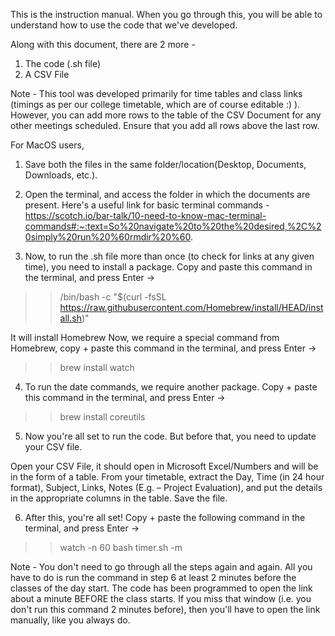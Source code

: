 This is the instruction manual. When you go through this, you will be able to understand how to use the code that we've developed.

Along with this document, there are 2 more -
1. The code (.sh file) 
2. A CSV File

Note - This tool was developed primarily for time tables and class links (timings as per our college timetable, which are of course editable :) ).
However, you can add more rows to the table of the CSV Document for any other meetings scheduled. Ensure that you add all rows above the last row.

For MacOS users,
1. Save both the files in the same folder/location(Desktop, Documents, Downloads, etc.).

2. Open the terminal, and access the folder in which the documents are present.
Here's a useful link for basic terminal commands -
https://scotch.io/bar-talk/10-need-to-know-mac-terminal-commands#:~:text=So%20navigate%20to%20the%20desired,%2C%20simply%20run%20%60rmdir%20%60.

3. Now, to run the .sh file more than once (to check for links at any given time),
you need to install a package.
Copy and paste this command in the terminal, and press Enter ->

>>/bin/bash -c "$(curl -fsSL https://raw.githubusercontent.com/Homebrew/install/HEAD/install.sh)"

It will install Homebrew
Now, we require a special command from Homebrew, copy + paste this command in the terminal, and press Enter ->

>>brew install watch


4. To run the date commands, we require another package. Copy + paste this command in the terminal, and press Enter ->

>>brew install coreutils


5. Now you're all set to run the code. But before that, you need to update your CSV file.

Open your CSV File, it should open in Microsoft Excel/Numbers and will be in the form of a table.
From your timetable, extract the Day, Time (in 24 hour format), Subject, Links, Notes (E.g. – Project Evaluation), and put the details in the appropriate columns in the table.
Save the file.

6. After this, you're all set! Copy + paste the following command in the terminal, and press Enter ->
>>watch -n 60 bash timer.sh -m


Note - You don't need to go through all the steps again and again. All you have to do is run the command in step 6 at least 2 minutes before the classes of the day start. The code has been programmed to open the link about a minute BEFORE the class starts. If you miss that window (i.e. you don't run this command 2 minutes before), then you'll have to open the link manually, like you always do.
